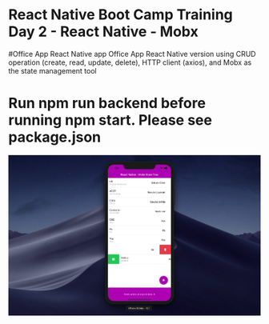 # React Native Boot Camp Training Day 2 - React Native - Mobx 

#Office App React Native app Office App React Native version using CRUD operation (create, read, update, delete), HTTP client (axios), and Mobx as the state management tool

# Run npm run backend before running npm start. Please see package.json
![screenshot](./screenshot.png)
